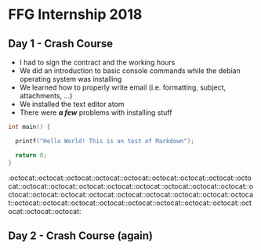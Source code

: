 # FFG Internship 2018

## Day 1 - Crash Course
  - I had to sign the contract and the working hours
  - We did an introduction to basic console commands while the debian
  operating system was installing
  - We learned how to properly write email (i.e. formatting, subject,
  attachments, ...)
  - We installed the text editor atom
  - There were _**a few**_ problems with installing stuff

```C
int main() {

  printf("Hello World! This is an test of Markdown");

  return 0;
}
```
:octocat::octocat::octocat::octocat::octocat::octocat::octocat::octocat::octocat::octocat::octocat::octocat::octocat::octocat::octocat::octocat::octocat::octocat::octocat::octocat::octocat::octocat::octocat::octocat::octocat::octocat::octocat::octocat::octocat::octocat::octocat::octocat::octocat::octocat::octocat::octocat::octocat:

## Day 2 - Crash Course (again)
